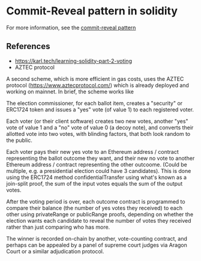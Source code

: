 # Commit-Reveal pattern in solidity

For more information, see the [commit-reveal pattern](https://github.com/dmdv/useful-solidity-patterns/tree/main/patterns/commit-reveal)

## References

- https://karl.tech/learning-solidity-part-2-voting
- AZTEC protocol

A second scheme, which is more efficient in gas costs, uses the AZTEC protocol (https://www.aztecprotocol.com/) which is already deployed and working on mainnet. In brief, the scheme works like

The election commissioner, for each ballot item, creates a "security" or ERC1724 token and issues a "yes" vote (of value 1) to each registered voter.

Each voter (or their client software) creates two new votes, another "yes" vote of value 1 and a "no" vote of value 0 (a decoy note), and converts their allotted vote into two votes, with blinding factors, that both look random to the public.

Each voter pays their new yes vote to an Ethereum address / contract representing the ballot outcome they want, and their new no vote to another Ethereum address / contract representing the other outcoome. (Could be multiple, e.g. a presidential election could have 3 candidates). This is done using the ERC1724 method confidentialTransfer using what's known as a join-split proof, the sum of the input votes equals the sum of the output votes.

After the voting period is over, each outcome contract is programmed to compare their balance (the number of yes votes they received) to each other using privateRange or publicRange proofs, depending on whether the election wants each candidate to reveal the number of votes they received rather than just comparing who has more.

The winner is recorded on-chain by another, vote-counting contract, and perhaps can be appealed by a panel of supreme court judges via Aragon Court or a similar adjudication protocol.